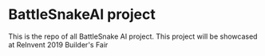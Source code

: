 # BattleSnakeAI project

This is the repo of all BattleSnake AI project.
This project will be showcased at ReInvent 2019 Builder's Fair
